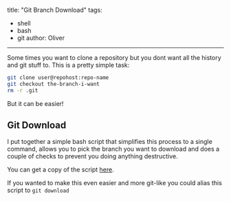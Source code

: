 title: "Git Branch Download"
tags:
- shell
- bash
- git
author: Oliver
---

Some times you want to clone a repository but you dont want all the history and git stuff to. This is a pretty simple task:

```bash
git clone user@repohost:repo-name
git checkout the-branch-i-want
rm -r .git
```

But it can be easier!

<!-- more -->

## Git Download

I put together a simple bash script that simplifies this process to a single command, allows you to pick the branch you want to download and does a couple of checks to prevent you doing anything destructive.

You can get a copy of the script [here](https://github.com/moebrowne/git-download).

If you wanted to make this even easier and more git-like you could alias this script to `git download`
